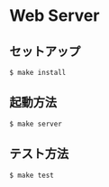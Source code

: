 # Web Server

## セットアップ

```
$ make install
```

## 起動方法

```
$ make server
```

## テスト方法

```
$ make test
```
